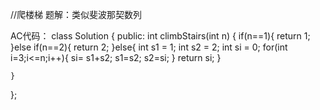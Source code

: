 //爬楼梯
题解：类似斐波那契数列

AC代码：
class Solution {
public:
        int climbStairs(int n) {
        if(n==1){
            return 1;
        }else if(n==2){
            return 2;
        }else{
            int s1 = 1;
            int s2 = 2;
            int si = 0;
            for(int i=3;i<=n;i++){
                si= s1+s2;
                s1=s2;
                s2=si;
            }
            return si;
        }
        
    }
};
